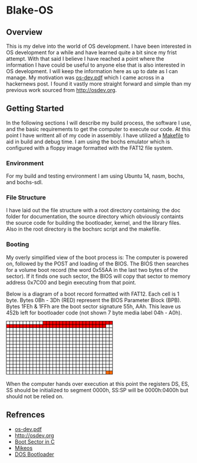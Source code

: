 # Blake-OS
## Overview
  This is my delve into the world of OS development. I have been interested in OS development for a while and have learned quite a bit since my frist attempt. With that said I believe I have reached a point where the information I have could be useful to anyone else that is also interested in OS development. I will keep the information here as up to date as I can manage. My motivation was [os-dev.pdf](http://www.cs.bham.ac.uk/~exr/lectures/opsys/10_11/lectures/os-dev.pdf) which I came across in a hackernews post. I found it vastly more straight forward and simple than my previous work sourced from http://osdev.org.

## Getting Started
  In the following sections I will describe my build process, the software I use, and the basic requirements to get the computer to execute our code. At this point I have writtent all of my code in assembly. I have utilized a [Makefile](https://github.com/arnoldblake/blake-os/blob/master/Makefile) to aid in build and debug time. I am using the bochs emulator which is configured with a floppy image formatted with the FAT12 file system.
  
### Environment
  For my build and testing environment I am using Ubuntu 14, nasm, bochs, and bochs-sdl.
  
### File Structure
  I have laid out the file structure with a root directory containing; the doc folder for documentation, the source directory which obviously containts the source code for building the bootloader, kernel, and the library files. Also in the root directory is the bochsrc script and the makefile.
  
### Booting
  My overly simplified view of the boot process is: The computer is powered on, followed by the POST and loading of the BIOS. The BIOS then searches for a volume boot record (the word 0x55AA in the last two bytes of the sector). If it finds one such sector, the BIOS will copy that sector to memory address 0x7C00 and begin executing from that point.
  
  Below is a diagram of a boot record formatted with FAT12. Each cell is 1 byte. Bytes 0Bh - 3Dh (RED) represent the BIOS Parameter Block (BPB). Bytes 1FEh & 1FFh are the boot sector signature 55h, AAh. This leave us 452b left for bootloader code (not shown 7 byte media label 04h - A0h).
  
![Boot Sector Byte Diagram](https://github.com/arnoldblake/blake-os/blob/master/doc/images/boot_sector_byte.png)

  When the computer hands over execution at this point the registers DS, ES, SS should be initialized to segment 0000h, SS:SP will be 0000h:0400h but should not be relied on.
  
## Refrences
* [os-dev.pdf](http://www.cs.bham.ac.uk/~exr/lectures/opsys/10_11/lectures/os-dev.pdf)
* http://osdev.org
* [Boot Sector in C](http://crimsonglow.ca/~kjiwa/x86-dos-boot-sector-in-c.html)
* [Mikeos](http://mikeos.sourceforge.net/)
* [DOS Bootloader](http://www.tburke.net/info/ntldr/bootsect.txt)
